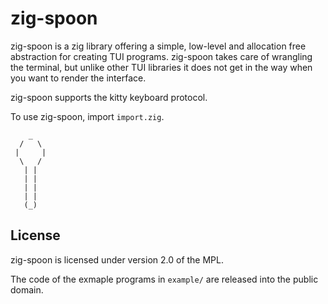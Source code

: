 # zig-spoon

zig-spoon is a zig library offering a simple, low-level and allocation free
abstraction for creating TUI programs. zig-spoon takes care of wrangling the
terminal, but unlike other TUI libraries it does not get in the way when you
want to render the interface.

zig-spoon supports the kitty keyboard protocol.

To use zig-spoon, import `import.zig`.

```
    _
  /   \
 |     |
  \   /
   | |
   | |
   | |
   | |
   (_)
```

## License

zig-spoon is licensed under version 2.0 of the MPL.

The code of the exmaple programs in `example/` are released into the public
domain.

